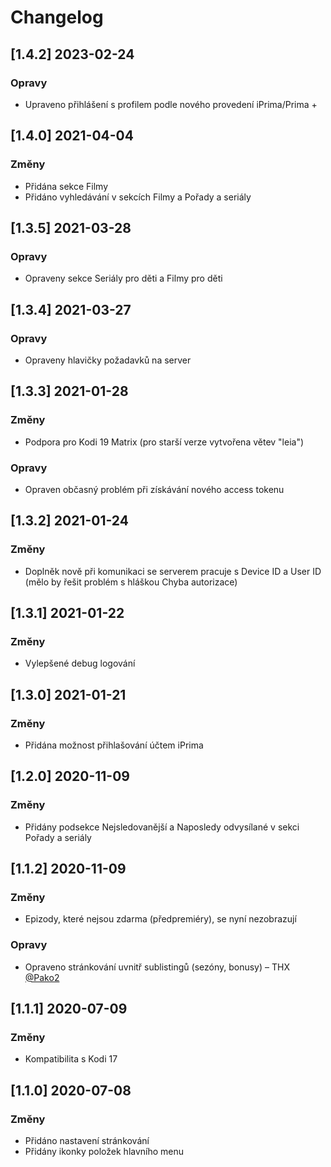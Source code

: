 # Changelog

## [1.4.2] 2023-02-24

### Opravy
- Upraveno přihlášení s profilem podle nového provedení iPrima/Prima +

## [1.4.0] 2021-04-04

### Změny
- Přidána sekce Filmy
- Přidáno vyhledávání v sekcích Filmy a Pořady a seriály

## [1.3.5] 2021-03-28

### Opravy
- Opraveny sekce Seriály pro děti a Filmy pro děti

## [1.3.4] 2021-03-27

### Opravy
- Opraveny hlavičky požadavků na server

## [1.3.3] 2021-01-28

### Změny
- Podpora pro Kodi 19 Matrix (pro starší verze vytvořena větev "leia")

### Opravy
- Opraven občasný problém při získávání nového access tokenu

## [1.3.2] 2021-01-24

### Změny
- Doplněk nově při komunikaci se serverem pracuje s Device ID a User ID (mělo by řešit problém s hláškou Chyba autorizace)

## [1.3.1] 2021-01-22

### Změny
- Vylepšené debug logování

## [1.3.0] 2021-01-21

### Změny
- Přidána možnost přihlašování účtem iPrima

## [1.2.0] 2020-11-09

### Změny
- Přidány podsekce Nejsledovanější a Naposledy odvysílané v sekci Pořady a seriály

## [1.1.2] 2020-11-09

### Změny
- Epizody, které nejsou zdarma (předpremiéry), se nyní nezobrazují

### Opravy
- Opraveno stránkování uvnitř sublistingů (sezóny, bonusy) – THX [@Pako2](https://github.com/Pako2)

## [1.1.1] 2020-07-09

### Změny
- Kompatibilita s Kodi 17

## [1.1.0] 2020-07-08

### Změny
- Přidáno nastavení stránkování
- Přidány ikonky položek hlavního menu
